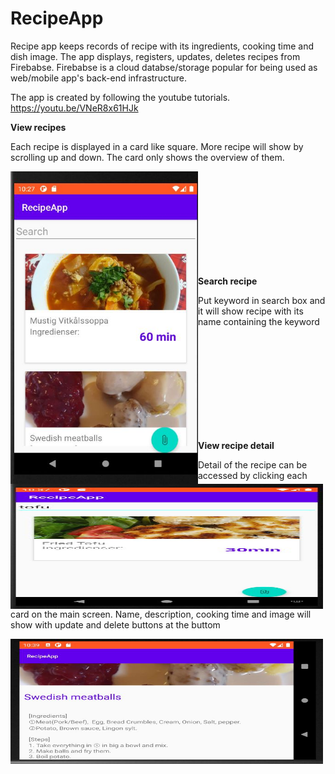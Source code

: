 # RecipeApp
Recipe app keeps records of recipe with its ingredients, cooking time and dish image.
The app displays, registers, updates, deletes recipes from Firebabse.
Firebabse is a cloud databse/storage popular for being used as web/mobile app's back-end infrastructure.

The app is created by following the youtube tutorials.
https://youtu.be/VNeR8x61HJk

<b>View recipes</b>
<p>Each recipe is displayed in a card like square. More recipe will show by scrolling up and down. The card only shows the overview of them.</p>
&nbsp;<img align="left" src="https://github.com/Yoloyoda/RecipeApp/blob/main/Capture1.JPG" width="300" height="500"/> 
<br/><br/><br/><br/><br/><br/><br/><br/><br/>

<b>Search recipe</b>
<p>Put keyword in search box and it will show recipe with its name containing the keyword</p>
&nbsp;<img align="left" src="https://github.com/Yoloyoda/RecipeApp/blob/main/Capture2.JPG" width="500" height="200"/> 
<br/><br/><br/><br/><br/><br/><br/><br/><br/>

<b>View recipe detail</b>
<p>Detail of the recipe can be accessed by clicking each card on the main screen. Name, description, cooking time and image will show
with update and delete buttons at the buttom</p>
&nbsp;<img align="left" src="https://github.com/Yoloyoda/RecipeApp/blob/main/Capture3.JPG" width="500" height="200"/> 
<br/><br/><br/><br/><br/><br/><br/><br/><br/>
